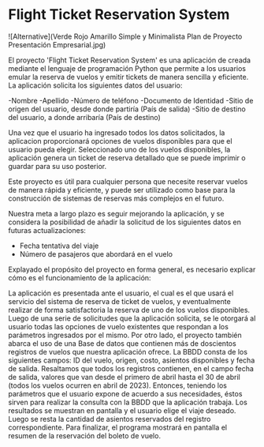# Flight Ticket Reservation System
![Alternative](Verde Rojo Amarillo Simple y Minimalista Plan de Proyecto Presentación Empresarial.jpg)

El proyecto 'Flight Ticket Reservation System' es una aplicación de creada mediante el lenguaje de programación Python que permite a los usuarios emular la reserva de vuelos y emitir tickets de manera sencilla y eficiente. La aplicación solicita los siguientes datos del usuario:

-Nombre
-Apellido
-Número de teléfono
-Documento de Identidad
-Sitio de origen del usuario, desde donde partiría (País de salida)
-Sitio de destino del usuario, a donde arribaría (País de destino)

Una vez que el usuario ha ingresado todos los datos solicitados, la aplicacion proporcionará opciones de vuelos disponibles para que el usuario pueda elegir.  Seleccionado uno de los vuelos disponibles, la aplicación genera un ticket de reserva detallado que se puede imprimir o guardar para su uso posterior.

Este proyecto es útil para cualquier persona que necesite reservar vuelos de manera rápida y eficiente, y puede ser utilizado como base para la construcción de sistemas de reservas más complejos en el futuro.


Nuestra meta a largo plazo es seguir mejorando la aplicación, y se considera la posibilidad de añadir la solicitud de los siguientes datos en futuras actualizaciones:
- Fecha tentativa del viaje
- Número de pasajeros que abordará en el vuelo

Explayado el propósito del proyecto en forma general, es necesario explicar cómo es el funcionamiento de la aplicación:

La aplicación es presentada ante el usuario, el cual es el que usará el servicio del sistema de reserva de ticket de vuelos, y eventualmente realizar de forma satisfactoria la reserva de uno de los vuelos disponibles. Luego de una serie de solicitudes que la aplicación solicita, se le otorgará al usuario todas las  opciones de vuelo existentes que respondan a los parámetros ingresados por el mismo.
Por otro lado, el proyecto también abarca el uso de una Base de datos que contienen más de doscientos registros de vuelos que nuestra aplicación ofrece. La BBDD consta de los siguientes campos: ID del vuelo, origen, costo, asientos disponibles y fecha de salida. Resaltamos que todos los registros contienen, en el campo fecha de salida, valores que van desde el primero de abril hasta el 30 de abril (todos los vuelos ocurren en abril de 2023).
Entonces, teniendo los parámetros que el usuario expone de acuerdo a sus necesidades, éstos sirven para realizar la consulta con la BBDD que la aplicación trabaja. Los resultados se muestran en pantalla y el usuario elige el viaje deseado. Luego se resta la cantidad de asientos reservados del registro correspondiente.
Para finalizar, el programa mostrará en pantalla el resumen de la reservación del boleto de vuelo. 
